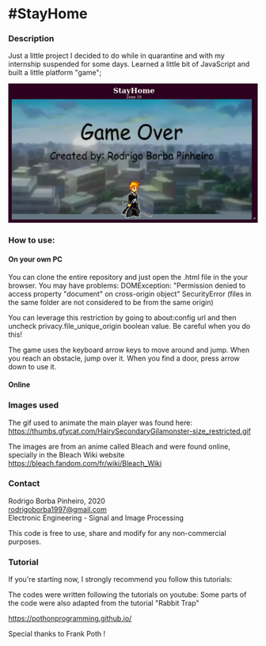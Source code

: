# #StayHome

### Description

Just a little project I decided to do while in quarantine and with my internship suspended for some days.
Learned a little bit of JavaScript and built a little platform "game";

![image](screenshot.png)

### How to use:

#### On your own PC

You can clone the entire repository and just open the .html file in the your browser.
You may have problems:
  DOMException: "Permission denied to access property "document" on cross-origin object"
  SecurityError (files in the same folder are not considered to be from the same origin)

You can leverage this restriction by going to about:config url and then uncheck privacy.file_unique_origin boolean value.
Be careful when you do this!

The game uses the keyboard arrow keys to move around and jump.
When you reach an obstacle, jump over it.
When you find a door, press arrow down to use it.

#### Online



### Images used

The gif used to animate the main player was found here:
https://thumbs.gfycat.com/HairySecondaryGilamonster-size_restricted.gif

The images are from an anime called Bleach and were found online, specially in the Bleach Wiki website
https://bleach.fandom.com/fr/wiki/Bleach_Wiki

### Contact

Rodrigo Borba Pinheiro,  2020  
rodrigoborba1997@gmail.com  
Electronic Engineering - Signal and Image Processing  

This code is free to use, share and modify for any non-commercial purposes.

### Tutorial

If you're starting now, I strongly recommend you follow this tutorials:

The codes were written following the tutorials on youtube:
Some parts of the code were also adapted from the tutorial "Rabbit Trap"

https://pothonprogramming.github.io/

Special thanks to Frank Poth !
